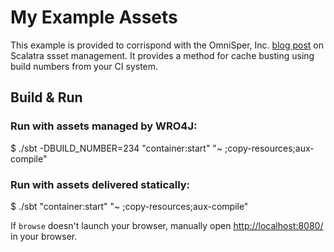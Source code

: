 # My Example Assets #

This example is provided to corrispond with the OmniSper, Inc. [blog post](http://omnispear.com/blog/2014/02/06/designing-website-asset-caching-with-scalatra/) on Scalatra ssset management. It provides a method for cache busting using build numbers from your CI system.

## Build & Run ##

### Run with assets managed by WRO4J:

$ ./sbt -DBUILD_NUMBER=234 "container:start" "~ ;copy-resources;aux-compile"

### Run with assets delivered statically:

$ ./sbt "container:start" "~ ;copy-resources;aux-compile"

If `browse` doesn't launch your browser, manually open [http://localhost:8080/](http://localhost:8080/) in your browser.
